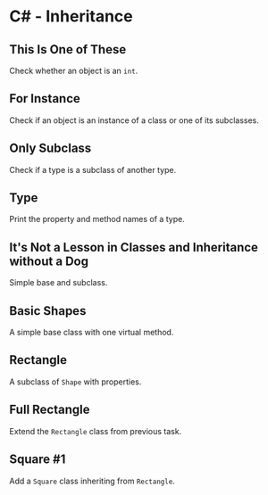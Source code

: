 # C# - Inheritance

## This Is One of These
Check whether an object is an `int`.

## For Instance
Check if an object is an instance of a class or one of its subclasses.

## Only Subclass
Check if a type is a subclass of another type.

## Type
Print the property and method names of a type.

## It's Not a Lesson in Classes and Inheritance without a Dog
Simple base and subclass.

## Basic Shapes
A simple base class with one virtual method.

## Rectangle
A subclass of `Shape` with properties.

## Full Rectangle
Extend the `Rectangle` class from previous task.

## Square #1
Add a `Square` class inheriting from `Rectangle`.
